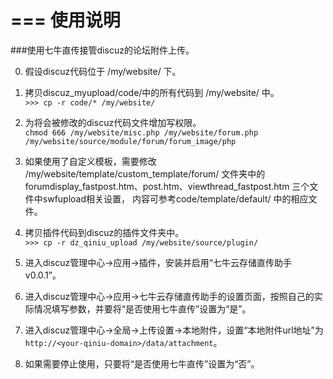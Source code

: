 ===
使用说明
===

###使用七牛直传接管discuz的论坛附件上传。  

0.  假设discuz代码位于 /my/website/ 下。  
1.  拷贝discuz_myupload/code/中的所有代码到 /my/website/ 中。  
  `>>> cp -r code/* /my/website/`  

2.  为将会被修改的discuz代码文件增加写权限。  
  `chmod 666 /my/website/misc.php /my/website/forum.php /my/website/source/module/forum/forum_image/php`  

3.  如果使用了自定义模板，需要修改 /my/website/template/custom_template/forum/ 文件夹中的
forumdisplay_fastpost.htm、post.htm、viewthread_fastpost.htm 三个文件中swfupload相关设置，
内容可参考code/template/default/ 中的相应文件。  

4.  拷贝插件代码到discuz的插件文件夹中。  
  `>>> cp -r dz_qiniu_upload /my/website/source/plugin/`  

5.  进入discuz管理中心->应用->插件，安装并启用“七牛云存储直传助手 v0.0.1”。  
6.  进入discuz管理中心->应用->七牛云存储直传助手的设置页面，按照自己的实际情况填写参数，并要将“是否使用七牛直传”设置为“是”。  
7.  进入discuz管理中心->全局->上传设置->本地附件，设置“本地附件url地址”为`http://<your-qiniu-domain>/data/attachment`。  
8.  如果需要停止使用，只要将“是否使用七牛直传”设置为“否”。  
